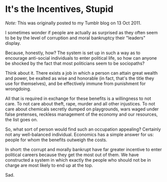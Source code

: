 # It's the Incentives, Stupid

*Note:* This was originally posted to my Tumblr blog on 13 Oct 2011.

I sometimes wonder if people are actually as surprised as they often seem to be by the level of corruption and moral bankruptcy their "leaders" display.

Because, honestly, how? The system is set up in such a way as to encourage anti-social individuals to enter political life, so how can anyone be shocked by the fact that most politicians seem to be sociopaths?

Think about it. There exists a job in which a person can attain great wealth and power, be exalted as wise and honorable (in fact, that's the title they use for themselves), and be effectively immune from punishment for wrongdoing.

All that is required in exchange for these benefits is a willingness to not care. To not care about theft, rape, murder and all other injustices. To not care about chemicals secretly dumped on playgrounds, wars waged under false pretenses, reckless management of the economy and our resources, the list goes on.

So, what sort of person would find such an occupation appealing? Certainly not any well-balanced individual. Economics has a simple answer for us: people for whom the benefits outweigh the costs.

In short: the corrupt and morally bankrupt have far greater incentive to enter political careers because they get the most out of them. We have constructed a system in which exactly the people who should not be in charge are most likely to end up at the top.

Sad.
